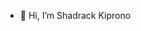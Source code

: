 - 👋 Hi, I’m Shadrack Kiprono

<!---
Sheckie/Sheckie is a ✨ special ✨ repository because its `README.md` (this file) appears on your GitHub profile.
You can click the Preview link to take a look at your changes.
--->
